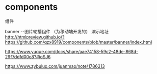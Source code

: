 # components
组件

banner --图片轮播组件 （为移动端开发的）
演示地址 http://htmlpreview.github.io/?https://github.com/qzx8919/components/blob/master/banner/index.html 



https://www.yuque.com/docs/share/aae74158-59c2-48de-868d-29f7ddfd00c8?#ioSJ6

https://www.zybuluo.com/juanmao/note/1786313

